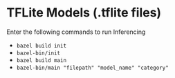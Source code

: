 # TFLite Models (.tflite files)
Enter the following commands to run Inferencing <br>
- `bazel build init` <br>
- `bazel-bin/init` <br>
- `bazel build main` <br>
- `bazel-bin/main "filepath" "model_name" "category" ` <br>